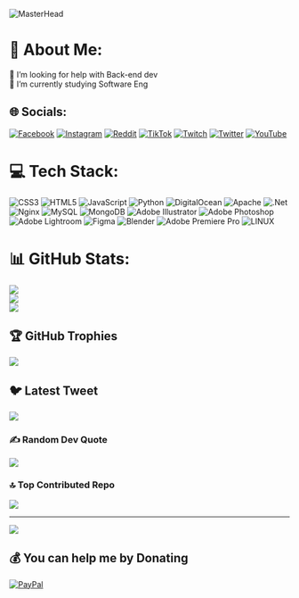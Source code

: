 ![MasterHead]([https://media.discordapp.net/attachments/769320759038181408/1098168098164584538/Banner.jpg?width=1440&height=377](https://media.discordapp.net/attachments/809638296447483944/1229415669997637736/Artboard_1.jpg?ex=662f9991&is=661d2491&hm=13967c89b6eeb06eb2c2c23ef7b5655768c7d8c30b376e202be7b4d8711dce06&=&format=webp&width=550&height=309))
# 💫 About Me:
🤝 I’m looking for help with Back-end dev<br>🌱 I’m currently studying Software Eng


## 🌐 Socials:
[![Facebook](https://img.shields.io/badge/Facebook-%231877F2.svg?logo=Facebook&logoColor=white)](https://facebook.com/iroshanbrianbandaragoda) [![Instagram](https://img.shields.io/badge/Instagram-%23E4405F.svg?logo=Instagram&logoColor=white)](https://instagram.com/iroshanbrian) [![Reddit](https://img.shields.io/badge/Reddit-%23FF4500.svg?logo=Reddit&logoColor=white)](https://reddit.com/user/INFI_Valo) [![TikTok](https://img.shields.io/badge/TikTok-%23000000.svg?logo=TikTok&logoColor=white)](https://tiktok.com/@iroshanbrian) [![Twitch](https://img.shields.io/badge/Twitch-%239146FF.svg?logo=Twitch&logoColor=white)](https://twitch.tv/iroshanbrian) [![Twitter](https://img.shields.io/badge/Twitter-%231DA1F2.svg?logo=Twitter&logoColor=white)](https://twitter.com/iroshanbrian) [![YouTube](https://img.shields.io/badge/YouTube-%23FF0000.svg?logo=YouTube&logoColor=white)](https://youtube.com/@iroshanbrian) 

# 💻 Tech Stack:
![CSS3](https://img.shields.io/badge/css3-%231572B6.svg?style=flat&logo=css3&logoColor=white) ![HTML5](https://img.shields.io/badge/html5-%23E34F26.svg?style=flat&logo=html5&logoColor=white) ![JavaScript](https://img.shields.io/badge/javascript-%23323330.svg?style=flat&logo=javascript&logoColor=%23F7DF1E) ![Python](https://img.shields.io/badge/python-3670A0?style=flat&logo=python&logoColor=ffdd54) ![DigitalOcean](https://img.shields.io/badge/DigitalOcean-%230167ff.svg?style=flat&logo=digitalOcean&logoColor=white) ![Apache](https://img.shields.io/badge/apache-%23D42029.svg?style=flat&logo=apache&logoColor=white) ![.Net](https://img.shields.io/badge/.NET-5C2D91?style=flat&logo=.net&logoColor=white) ![Nginx](https://img.shields.io/badge/nginx-%23009639.svg?style=flat&logo=nginx&logoColor=white) ![MySQL](https://img.shields.io/badge/mysql-%2300f.svg?style=flat&logo=mysql&logoColor=white) ![MongoDB](https://img.shields.io/badge/MongoDB-%234ea94b.svg?style=flat&logo=mongodb&logoColor=white) ![Adobe Illustrator](https://img.shields.io/badge/adobeillustrator-%23FF9A00.svg?style=flat&logo=adobeillustrator&logoColor=white) ![Adobe Photoshop](https://img.shields.io/badge/adobephotoshop-%2331A8FF.svg?style=flat&logo=adobephotoshop&logoColor=white) ![Adobe Lightroom](https://img.shields.io/badge/Adobe%20Lightroom-31A8FF.svg?style=flat&logo=Adobe%20Lightroom&logoColor=white) 	![Figma](https://img.shields.io/badge/figma-%23F24E1E.svg?style=flat&logo=figma&logoColor=white) ![Blender](https://img.shields.io/badge/blender-%23F5792A.svg?style=flat&logo=blender&logoColor=white) ![Adobe Premiere Pro](https://img.shields.io/badge/Adobe%20Premiere%20Pro-9999FF.svg?style=flat&logo=Adobe%20Premiere%20Pro&logoColor=white) ![LINUX](https://img.shields.io/badge/Linux-FCC624?style=flat&logo=linux&logoColor=black)
# 📊 GitHub Stats:
![](https://github-readme-stats.vercel.app/api?username=IroshanBrian&theme=dark&hide_border=false&include_all_commits=true&count_private=true)<br/>
![](https://github-readme-streak-stats.herokuapp.com/?user=IroshanBrian&theme=dark&hide_border=false)<br/>
![](https://github-readme-stats.vercel.app/api/top-langs/?username=IroshanBrian&theme=dark&hide_border=false&include_all_commits=true&count_private=true&layout=compact)

## 🏆 GitHub Trophies
![](https://github-profile-trophy.vercel.app/?username=IroshanBrian&theme=radical&no-frame=false&no-bg=true&margin-w=4)

## 🐦 Latest Tweet
[![](https://gtce.itsvg.in/api?username=iroshanbrian)](https://github.com/VishwaGauravIn/github-twitter-card-embed)

### ✍️ Random Dev Quote
![](https://quotes-github-readme.vercel.app/api?type=horizontal&theme=radical)

### 🔝 Top Contributed Repo
![](https://github-contributor-stats.vercel.app/api?username=IroshanBrian&limit=5&theme=dark&combine_all_yearly_contributions=true)

---
[![](https://visitcount.itsvg.in/api?id=IroshanBrian&icon=0&color=0)](https://visitcount.itsvg.in)

  ## 💰 You can help me by Donating
  [![PayPal](https://img.shields.io/badge/PayPal-00457C?style=for-the-badge&logo=paypal&logoColor=white)](https://paypal.me/iroshanbrianbandaragoda) 

  
<!-- Proudly created with GPRM ( https://gprm.itsvg.in ) -->
